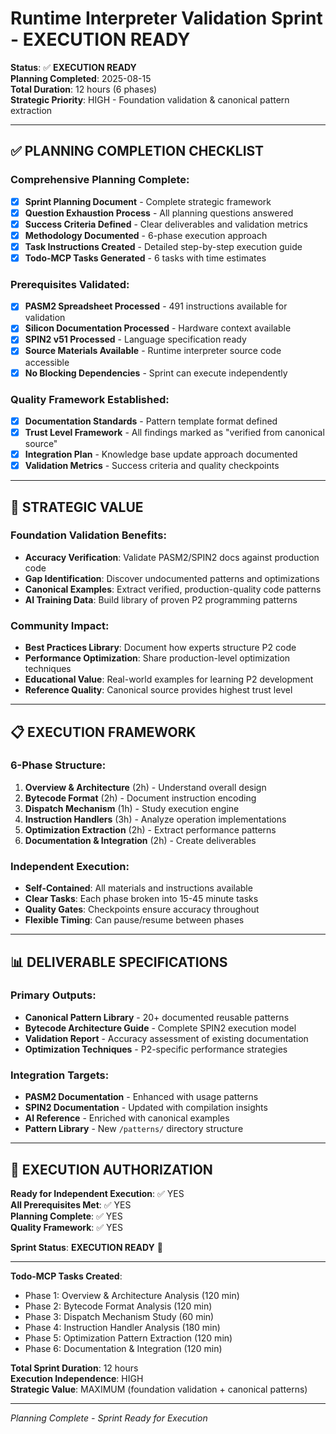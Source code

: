 # Runtime Interpreter Validation Sprint - EXECUTION READY

**Status**: ✅ **EXECUTION READY**  
**Planning Completed**: 2025-08-15  
**Total Duration**: 12 hours (6 phases)  
**Strategic Priority**: HIGH - Foundation validation & canonical pattern extraction

---

## ✅ PLANNING COMPLETION CHECKLIST

### Comprehensive Planning Complete:
- [x] **Sprint Planning Document** - Complete strategic framework
- [x] **Question Exhaustion Process** - All planning questions answered
- [x] **Success Criteria Defined** - Clear deliverables and validation metrics
- [x] **Methodology Documented** - 6-phase execution approach
- [x] **Task Instructions Created** - Detailed step-by-step execution guide
- [x] **Todo-MCP Tasks Generated** - 6 tasks with time estimates

### Prerequisites Validated:
- [x] **PASM2 Spreadsheet Processed** - 491 instructions available for validation
- [x] **Silicon Documentation Processed** - Hardware context available
- [x] **SPIN2 v51 Processed** - Language specification ready
- [x] **Source Materials Available** - Runtime interpreter source code accessible
- [x] **No Blocking Dependencies** - Sprint can execute independently

### Quality Framework Established:
- [x] **Documentation Standards** - Pattern template format defined
- [x] **Trust Level Framework** - All findings marked as "verified from canonical source"
- [x] **Integration Plan** - Knowledge base update approach documented
- [x] **Validation Metrics** - Success criteria and quality checkpoints

---

## 🎯 STRATEGIC VALUE

### Foundation Validation Benefits:
- **Accuracy Verification**: Validate PASM2/SPIN2 docs against production code
- **Gap Identification**: Discover undocumented patterns and optimizations
- **Canonical Examples**: Extract verified, production-quality code patterns
- **AI Training Data**: Build library of proven P2 programming patterns

### Community Impact:
- **Best Practices Library**: Document how experts structure P2 code
- **Performance Optimization**: Share production-level optimization techniques
- **Educational Value**: Real-world examples for learning P2 development
- **Reference Quality**: Canonical source provides highest trust level

---

## 📋 EXECUTION FRAMEWORK

### 6-Phase Structure:
1. **Overview & Architecture** (2h) - Understand overall design
2. **Bytecode Format** (2h) - Document instruction encoding
3. **Dispatch Mechanism** (1h) - Study execution engine
4. **Instruction Handlers** (3h) - Analyze operation implementations
5. **Optimization Extraction** (2h) - Extract performance patterns
6. **Documentation & Integration** (2h) - Create deliverables

### Independent Execution:
- **Self-Contained**: All materials and instructions available
- **Clear Tasks**: Each phase broken into 15-45 minute tasks
- **Quality Gates**: Checkpoints ensure accuracy throughout
- **Flexible Timing**: Can pause/resume between phases

---

## 📊 DELIVERABLE SPECIFICATIONS

### Primary Outputs:
- **Canonical Pattern Library** - 20+ documented reusable patterns
- **Bytecode Architecture Guide** - Complete SPIN2 execution model
- **Validation Report** - Accuracy assessment of existing documentation
- **Optimization Techniques** - P2-specific performance strategies

### Integration Targets:
- **PASM2 Documentation** - Enhanced with usage patterns
- **SPIN2 Documentation** - Updated with compilation insights
- **AI Reference** - Enriched with canonical examples
- **Pattern Library** - New `/patterns/` directory structure

---

## 🚀 EXECUTION AUTHORIZATION

**Ready for Independent Execution**: ✅ YES  
**All Prerequisites Met**: ✅ YES  
**Planning Complete**: ✅ YES  
**Quality Framework**: ✅ YES

**Sprint Status**: **EXECUTION READY** 🚀

---

**Todo-MCP Tasks Created**:
- Phase 1: Overview & Architecture Analysis (120 min)
- Phase 2: Bytecode Format Analysis (120 min)  
- Phase 3: Dispatch Mechanism Study (60 min)
- Phase 4: Instruction Handler Analysis (180 min)
- Phase 5: Optimization Pattern Extraction (120 min)
- Phase 6: Documentation & Integration (120 min)

**Total Sprint Duration**: 12 hours  
**Execution Independence**: HIGH  
**Strategic Value**: MAXIMUM (foundation validation + canonical patterns)

---

*Planning Complete - Sprint Ready for Execution*